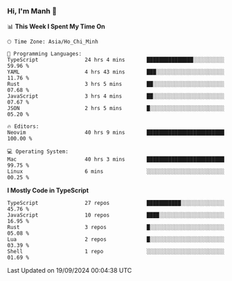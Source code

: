 ### Hi, I'm Manh 👋

<!--START_SECTION:waka-->
📊 **This Week I Spent My Time On** 

```text
🕑︎ Time Zone: Asia/Ho_Chi_Minh

💬 Programming Languages: 
TypeScript               24 hrs 4 mins       ███████████████░░░░░░░░░░   59.96 % 
YAML                     4 hrs 43 mins       ███░░░░░░░░░░░░░░░░░░░░░░   11.76 % 
Rust                     3 hrs 5 mins        ██░░░░░░░░░░░░░░░░░░░░░░░   07.68 % 
JavaScript               3 hrs 4 mins        ██░░░░░░░░░░░░░░░░░░░░░░░   07.67 % 
JSON                     2 hrs 5 mins        █░░░░░░░░░░░░░░░░░░░░░░░░   05.20 % 

🔥 Editors: 
Neovim                   40 hrs 9 mins       █████████████████████████   100.00 % 

💻 Operating System: 
Mac                      40 hrs 3 mins       █████████████████████████   99.75 % 
Linux                    6 mins              ░░░░░░░░░░░░░░░░░░░░░░░░░   00.25 % 
```

**I Mostly Code in TypeScript** 

```text
TypeScript               27 repos            ███████████░░░░░░░░░░░░░░   45.76 % 
JavaScript               10 repos            ████░░░░░░░░░░░░░░░░░░░░░   16.95 % 
Rust                     3 repos             █░░░░░░░░░░░░░░░░░░░░░░░░   05.08 % 
Lua                      2 repos             █░░░░░░░░░░░░░░░░░░░░░░░░   03.39 % 
Shell                    1 repo              ░░░░░░░░░░░░░░░░░░░░░░░░░   01.69 % 
```




 Last Updated on 19/09/2024 00:04:38 UTC
<!--END_SECTION:waka-->
